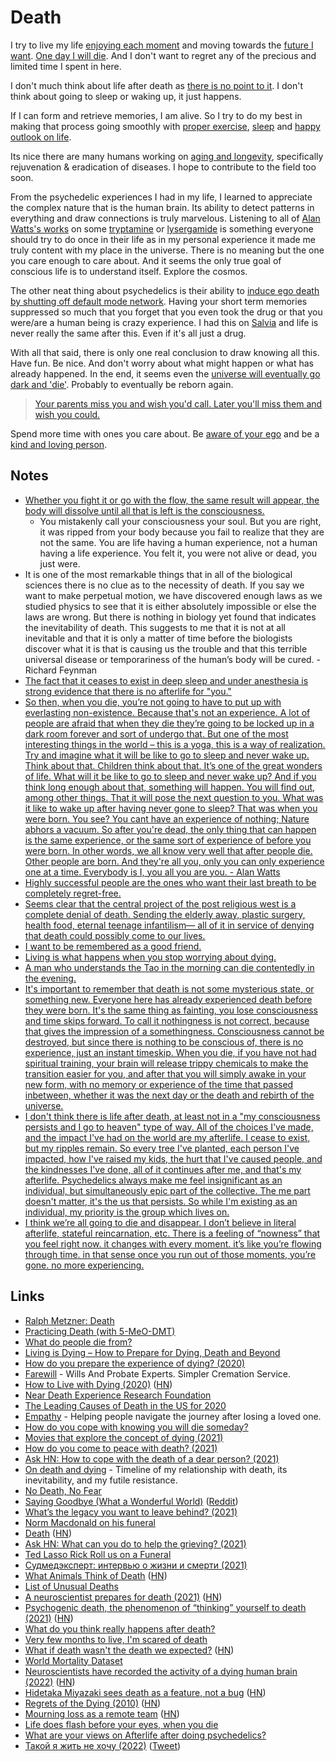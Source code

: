 # Death

I try to live my life [enjoying each moment](../mindfulness/mindfulness.md) and moving towards the [future I want](../future/future.md). [One day I will die](https://www.youtube.com/watch?v=UF8uR6Z6KLc). And I don't want to regret any of the precious and limited time I spent in here.

I don't much think about life after death as [there is no point to it](https://www.youtube.com/watch?v=wU0PYcCsL6o). I don't think about going to sleep or waking up, it just happens.

If I can form and retrieve memories, I am alive. So I try to do my best in making that process going smoothly with [proper exercise](../fitness/fitness.md), [sleep](../sleep/sleep.md) and [happy outlook on life](happiness.md).

Its nice there are many humans working on [aging and longevity](../health/aging.md), specifically rejuvenation & eradication of diseases. I hope to contribute to the field too soon.

From the psychedelic experiences I had in my life, I learned to appreciate the complex nature that is the human brain. Its ability to detect patterns in everything and draw connections is truly marvelous. Listening to all of [Alan Watts's works](../humans/alan-watts.md) on some [tryptamine](../drugs/psychedelics/tryptamines/tryptamines.md) or [lysergamide](../drugs/psychedelics/lysergamides/lysergamides.md) is something everyone should try to do once in their life as in my personal experience it made me truly content with my place in the universe. There is no meaning but the one you care enough to care about. And it seems the only true goal of conscious life is to understand itself. Explore the cosmos.

The other neat thing about psychedelics is their ability to [induce ego death by shutting off default mode network](https://psychonautwiki.org/wiki/Talk:Psilocybin_and_the_Default_Mode_Network). Having your short term memories suppressed so much that you forget that you even took the drug or that you were/are a human being is crazy experience. I had this on [Salvia](../drugs/psychedelics/salvia.md) and life is never really the same after this. Even if it's all just a drug.

With all that said, there is only one real conclusion to draw knowing all this. Have fun. Be nice. And don't worry about what might happen or what has already happened. In the end, it seems even the [universe will eventually go dark and 'die'](https://www.youtube.com/watch?v=uD4izuDMUQA). Probably to eventually be reborn again.

> [Your parents miss you and wish you'd call. Later you'll miss them and wish you could.](https://twitter.com/paulg/status/1106946093701455872)

Spend more time with ones you care about. Be [aware of your ego](../consciousness/ego.md) and be a [kind and loving person](../environment/veganism.md).

## Notes

- [Whether you fight it or go with the flow, the same result will appear, the body will dissolve until all that is left is the consciousness.](https://www.reddit.com/r/researchchemicals/comments/7rq9f4/5meodmt_5_mg_trip_report_relax_nothing_is_under/)
  - You mistakenly call your consciousness your soul. But you are right, it was ripped from your body because you fail to realize that they are not the same. You are life having a human experience, not a human having a life experience. You felt it, you were not alive or dead, you just were.
- It is one of the most remarkable things that in all of the biological sciences there is no clue as to the necessity of death. If you say we want to make perpetual motion, we have discovered enough laws as we studied physics to see that it is either absolutely impossible or else the laws are wrong. But there is nothing in biology yet found that indicates the inevitability of death. This suggests to me that it is not at all inevitable and that it is only a matter of time before the biologists discover what it is that is causing us the trouble and that this terrible universal disease or temporariness of the human’s body will be cured. - Richard Feynman
- [The fact that it ceases to exist in deep sleep and under anesthesia is strong evidence that there is no afterlife for "you."](https://www.reddit.com/r/RationalPsychonaut/comments/ghhyd6/why_people_say_they_believe_a_dmt_breakthrough/)
- [So then, when you die, you’re not going to have to put up with everlasting non-existence. Because that's not an experience. A lot of people are afraid that when they die they’re going to be locked up in a dark room forever and sort of undergo that. But one of the most interesting things in the world – this is a yoga, this is a way of realization. Try and imagine what it will be like to go to sleep and never wake up. Think about that. Children think about that. It’s one of the great wonders of life. What will it be like to go to sleep and never wake up? And if you think long enough about that, something will happen. You will find out, among other things. That it will pose the next question to you. What was it like to wake up after having never gone to sleep? That was when you were born. You see? You cant have an experience of nothing; Nature abhors a vacuum. So after you're dead, the only thing that can happen is the same experience, or the same sort of experience of before you were born. In other words, we all know very well that after people die. Other people are born. And they're all you, only you can only experience one at a time. Everybody is I, you all you are you. - Alan Watts](https://www.reddit.com/r/Psychonaut/comments/ljizj6/if_youve_ever_wondered_what_its_like_after_death/)
- [Highly successful people are the ones who want their last breath to be completely regret-free.](https://twitter.com/davidasinclair/status/1418178779642535940)
- [Seems clear that the central project of the post religious west is a complete denial of death. Sending the elderly away, plastic surgery, health food, eternal teenage infantilism— all of it in service of denying that death could possibly come to our lives.](https://twitter.com/WillManidis/status/1439611051734097920)
- [I want to be remembered as a good friend.](https://twitter.com/maccaw/status/1432199519865872388)
- [Living is what happens when you stop worrying about dying.](https://news.ycombinator.com/item?id=28659276)
- [A man who understands the Tao in the morning can die contentedly in the evening.](https://twitter.com/AlanWattsDaily/status/711716375903993856)
- [It's important to remember that death is not some mysterious state, or something new. Everyone here has already experienced death before they were born. It's the same thing as fainting, you lose consciousness and time skips forward. To call it nothingness is not correct, because that gives the impression of a somethingness. Consciousness cannot be destroyed, but since there is nothing to be conscious of, there is no experience, just an instant timeskip. When you die, if you have not had spiritual training, your brain will release trippy chemicals to make the transition easier for you, and after that you will simply awake in your new form, with no memory or experience of the time that passed inbetween, whether it was the next day or the death and rebirth of the universe.](https://www.reddit.com/r/TrueOffMyChest/comments/rx4yme/very_few_months_to_live_im_scared_of_death/)
- [I don't think there is life after death, at least not in a "my consciousness persists and I go to heaven" type of way. All of the choices I've made, and the impact I've had on the world are my afterlife. I cease to exist, but my ripples remain. So every tree I've planted, each person I've impacted, how I've raised my kids, the hurt that I've caused people, and the kindnesses I've done, all of it continues after me, and that's my afterlife. Psychedelics always make me feel insignificant as an individual, but simultaneously epic part of the collective. The me part doesn't matter, it's the us that persists. So while I'm existing as an individual, my priority is the group which lives on.](https://www.reddit.com/r/Psychonaut/comments/tzq0ze/what_are_your_views_on_afterlife_after_doing/)
- [I think we’re all going to die and disappear. I don’t believe in literal afterlife, stateful reincarnation, etc. There is a feeling of “nowness” that you feel right now. it changes with every moment. it’s like you’re flowing through time. in that sense once you run out of those moments, you’re gone. no more experiencing.](https://twitter.com/dan_abramov/status/1519888189334372353)

## Links

- [Ralph Metzner: Death](https://www.youtube.com/watch?v=gtNvWJM7nhE)
- [Practicing Death (with 5-MeO-DMT)](https://www.dmt-nexus.me/forum/default.aspx?g=posts&t=75716)
- [What do people die from?](https://ourworldindata.org/what-does-the-world-die-from)
- [Living is Dying – How to Prepare for Dying, Death and Beyond](https://www.siddharthasintent.org/resources/publications/living-is-dying-how-to-prepare-for-dying-death-and-beyond/)
- [How do you prepare the experience of dying? (2020)](https://www.reddit.com/r/RationalPsychonaut/comments/ie23u1/how_do_you_prepare_the_experience_of_dying/)
- [Farewill](https://farewill.com/) - Wills And Probate Experts. Simpler Cremation Service.
- [How to Live with Dying (2020)](https://theamericanscholar.org/how-to-live-with-dying/) ([HN](https://news.ycombinator.com/item?id=24880514))
- [Near Death Experience Research Foundation](https://www.nderf.org/)
- [The Leading Causes of Death in the US for 2020](https://jamanetwork.com/journals/jama/fullarticle/2778234)
- [Empathy](https://www.empathy.com/) - Helping people navigate the journey after losing a loved one.
- [How do you cope with knowing you will die someday?](https://twitter.com/hippieforlife11/status/1386400906388725760)
- [Movies that explore the concept of dying (2021)](https://www.reddit.com/r/MovieSuggestions/comments/n0pl1v/looking_for_movies_that_explore_the_concept_of/)
- [How do you come to peace with death? (2021)](https://twitter.com/araghougassian/status/1396721803712614401)
- [Ask HN: How to cope with the death of a dear person? (2021)](https://news.ycombinator.com/item?id=27323430)
- [On death and dying](https://jaredlunde.com/posts/philosophy/on-death-and-dying) - Timeline of my relationship with death, its inevitability, and my futile resistance.
- [No Death, No Fear](https://terebess.hu/zen/mesterek/Thich%20Nhat%20Hanh%20-%20No%20Death,%20No%20Fear.pdf)
- [Saying Goodbye (What a Wonderful World)](https://www.youtube.com/watch?v=Hc5kDRs44wE) ([Reddit](https://www.reddit.com/r/videos/comments/o2c7mb/saying_goodbye_what_a_wonderful_world/))
- [What’s the legacy you want to leave behind? (2021)](https://twitter.com/justinkan/status/1432154554515144708)
- [Norm Macdonald on his funeral](https://www.youtube.com/watch?v=KaRQ6gOCH9E)
- [Death](https://ghuntley.com/death/) ([HN](https://news.ycombinator.com/item?id=28659276))
- [Ask HN: What can you do to help the grieving? (2021)](https://news.ycombinator.com/item?id=28820090)
- [Ted Lasso Rick Roll us on a Funeral](https://www.youtube.com/watch?v=4B0HktX4xqQ&t=2s)
- [Судмедэксперт: интервью о жизни и смерти (2021)](https://www.youtube.com/watch?v=lhQf6vPUJaI)
- [What Animals Think of Death](https://aeon.co/essays/animals-wrestle-with-the-concept-of-death-and-mortality) ([HN](https://news.ycombinator.com/item?id=29701893))
- [List of Unusual Deaths](https://en.wikipedia.org/wiki/List_of_unusual_deaths)
- [A neuroscientist prepares for death (2021)](https://www.theatlantic.com/ideas/archive/2021/12/terminal-cancer-neuroscientist-prepares-death/621114/) ([HN](https://news.ycombinator.com/item?id=29799545))
- [Psychogenic death, the phenomenon of “thinking” yourself to death (2021)](https://www.salon.com/2021/12/31/psychogenic/) ([HN](https://news.ycombinator.com/item?id=29807036))
- [What do you think really happens after death?](https://www.reddit.com/r/AskReddit/comments/pqiu3v/what_do_you_think_really_happens_after_death/)
- [Very few months to live, I'm scared of death](https://www.reddit.com/r/TrueOffMyChest/comments/rx4yme/very_few_months_to_live_im_scared_of_death/)
- [What if death wasn't the death we expected?](https://riverdalepress.com/stories/what-if-death-wasnt-the-death-we-expected,64405) ([HN](https://news.ycombinator.com/item?id=29901706))
- [World Mortality Dataset](https://github.com/akarlinsky/world_mortality)
- [Neuroscientists have recorded the activity of a dying human brain (2022)](https://blog.frontiersin.org/2022/02/22/what-happens-in-our-brain-when-we-die/) ([HN](https://news.ycombinator.com/item?id=30431711))
- [Hidetaka Miyazaki sees death as a feature, not a bug](https://www.newyorker.com/culture/persons-of-interest/hidetaka-miyazaki-sees-death-as-a-feature-not-a-bug) ([HN](https://news.ycombinator.com/item?id=30522706))
- [Regrets of the Dying (2010)](https://bronnieware.com/blog/regrets-of-the-dying/) ([HN](https://news.ycombinator.com/item?id=30593302))
- [Mourning loss as a remote team](https://www.sofuckingagile.com/blog/mourning-loss-as-a-remote-team) ([HN](https://news.ycombinator.com/item?id=30811187))
- [Life does flash before your eyes, when you die](https://hyperallergic.com/720694/science-confirms-that-life-flashes-before-the-eyes-upon-death/)
- [What are your views on Afterlife after doing psychedelics?](https://www.reddit.com/r/Psychonaut/comments/tzq0ze/what_are_your_views_on_afterlife_after_doing/)
- [Такой я жить не хочу (2022)](https://holod.media/2022/05/03/elderly-suicide/) ([Tweet](https://twitter.com/holodmedia/status/1521488107211829251))
